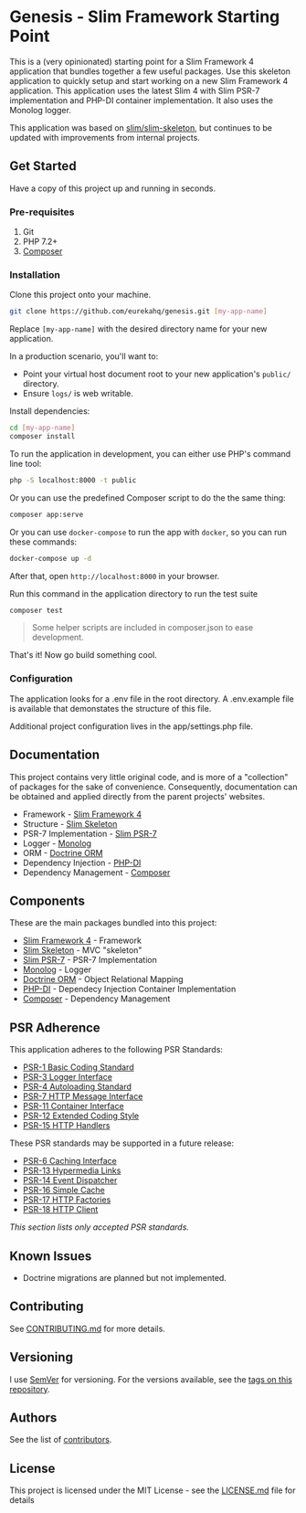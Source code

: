 # Genesis - Slim Framework Starting Point

This is a (very opinionated) starting point for a Slim Framework 4 application that bundles together a few useful packages. Use this skeleton application to quickly setup and start working on a new Slim Framework 4 application. This application uses the latest Slim 4 with Slim PSR-7 implementation and PHP-DI container implementation. It also uses the Monolog logger.

This application was based on [slim/slim-skeleton](https://github.com/slimphp/slim-skeleton), but continues to be updated with improvements from internal projects.

## Get Started

Have a copy of this project up and running in seconds.

### Pre-requisites

1. Git
2. PHP 7.2+
3. [Composer](https://getcomposer.org)

### Installation

Clone this project onto your machine.

```bash
git clone https://github.com/eurekahq/genesis.git [my-app-name]
```

Replace `[my-app-name]` with the desired directory name for your new application. 

In a production scenario, you'll want to:

* Point your virtual host document root to your new application's `public/` directory.
* Ensure `logs/` is web writable.

Install dependencies:
```bash
cd [my-app-name]
composer install 
```

To run the application in development, you can either use PHP's command line tool:

```bash
php -S localhost:8000 -t public
```

Or you can use the predefined Composer script to do the the same thing:
```bash
composer app:serve
```

Or you can use `docker-compose` to run the app with `docker`, so you can run these commands:
```bash
docker-compose up -d
```
After that, open `http://localhost:8000` in your browser.

Run this command in the application directory to run the test suite

```bash
composer test
```

> Some helper scripts are included in composer.json to ease development.

That's it! Now go build something cool.

### Configuration

The application looks for a .env file in the root directory. A .env.example file is available that demonstates the structure of this file.

Additional project configuration lives in the app/settings.php file.

## Documentation

This project contains very little original code, and is more of a "collection" of packages for the sake of convenience.
Consequently, documentation can be obtained and applied directly from the parent projects' websites.

* Framework - [Slim Framework 4](https://slimframework.com)
* Structure - [Slim Skeleton](https://github.com/slimphp/Slim-Skeleton/blob/master/README.md)
* PSR-7 Implementation - [Slim PSR-7](https://github.com/slimphp/Slim-Psr7/blob/master/README.md)
* Logger - [Monolog](https://seldaek.github.io/monolog/)
* ORM - [Doctrine ORM](https://www.doctrine-project.org/projects/orm.html)
* Dependency Injection - [PHP-DI](https://php-di.org/)
* Dependency Management - [Composer](https://www.getcomposer.org)

## Components

These are the main packages bundled into this project:

* [Slim Framework 4](https://slimframework.com) - Framework 
* [Slim Skeleton](https://github.com/slimphp/Slim-Skeleton/blob/master/README.md) - MVC "skeleton"
* [Slim PSR-7](https://github.com/slimphp/Slim-Psr7/blob/master/README.md) - PSR-7 Implementation
* [Monolog](https://seldaek.github.io/monolog/) - Logger
* [Doctrine ORM](https://www.doctrine-project.org/projects/orm.html) - Object Relational Mapping
* [PHP-DI](https://php-di.org/) - Dependecy Injection Container Implementation
* [Composer](https://www.getcomposer.org) - Dependency Management

## PSR Adherence

This application adheres to the following PSR Standards:

* [PSR-1 Basic Coding Standard](https://php-fig.org/psr/psr-1)
* [PSR-3 Logger Interface](https://php-fig.org/psr/psr-3)
* [PSR-4 Autoloading Standard](https://php-fig.org/psr/psr-4)
* [PSR-7 HTTP Message Interface](https://php-fig.org/psr/psr-7)
* [PSR-11 Container Interface](https://php-fig.org/psr/psr-11)
* [PSR-12 Extended Coding Style](https://php-fig.org/psr/psr-12)
* [PSR-15 HTTP Handlers](https://php-fig.org/psr/psr-15)

These PSR standards may be supported in a future release:

* [PSR-6 Caching Interface](https://php-fig.org/psr/psr-6)
* [PSR-13 Hypermedia Links](https://php-fig.org/psr/psr-13)
* [PSR-14 Event Dispatcher](https://php-fig.org/psr/psr-14)
* [PSR-16 Simple Cache](https://php-fig.org/psr/psr-16)
* [PSR-17 HTTP Factories](https://php-fig.org/psr/psr-17)
* [PSR-18 HTTP Client](https://php-fig.org/psr/psr-18)

*This section lists only accepted PSR standards.*

## Known Issues

* Doctrine migrations are planned but not implemented.

## Contributing

See [CONTRIBUTING.md](CONTRIBUTING.md) for more details.

## Versioning

I use [SemVer](http://semver.org/) for versioning. For the versions available, see the [tags on this repository](https://github.com/sixpeteunder/genesis/tags). 

## Authors

See the list of [contributors](https://github.com/sixpeteunder/genesis/contributors).

## License

This project is licensed under the MIT License - see the [LICENSE.md](LICENSE.md) file for details
